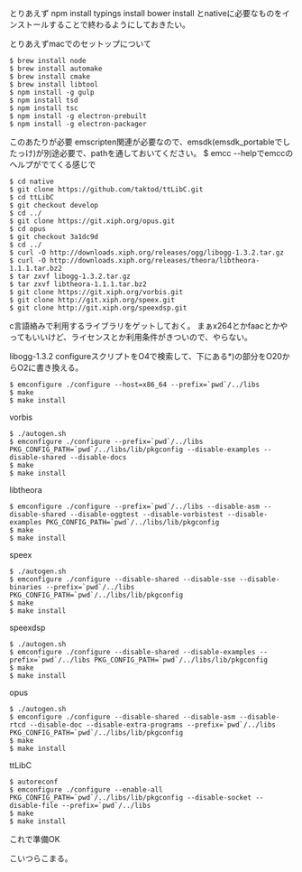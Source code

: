 とりあえず
npm install
typings install
bower install
とnativeに必要なものをインストールすることで終わるようにしておきたい。

とりあえずmacでのセットップについて

```
$ brew install node
$ brew install automake
$ brew install cmake
$ brew install libtool
$ npm install -g gulp
$ npm install tsd
$ npm install tsc
$ npm install -g electron-prebuilt
$ npm install -g electron-packager
```
このあたりが必要
emscripten関連が必要なので、emsdk(emsdk_portableでしたっけ)が別途必要で、pathを通しておいてください。
$ emcc --helpでemccのヘルプがでてくる感じで

```
$ cd native
$ git clone https://github.com/taktod/ttLibC.git
$ cd ttLibC
$ git checkout develop
$ cd ../
$ git clone https://git.xiph.org/opus.git
$ cd opus
$ git checkout 3a1dc9d
$ cd ../
$ curl -O http://downloads.xiph.org/releases/ogg/libogg-1.3.2.tar.gz
$ curl -O http://downloads.xiph.org/releases/theora/libtheora-1.1.1.tar.bz2
$ tar zxvf libogg-1.3.2.tar.gz
$ tar zxvf libtheora-1.1.1.tar.bz2
$ git clone https://git.xiph.org/vorbis.git
$ git clone http://git.xiph.org/speex.git
$ git clone http://git.xiph.org/speexdsp.git
```
c言語絡みで利用するライブラリをゲットしておく。
まぁx264とかfaacとかやってもいいけど、ライセンスとか利用条件がきついので、やらない。

libogg-1.3.2
configureスクリプトをO4で検索して、下にある*)の部分をO20からO2に書き換える。
```
$ emconfigure ./configure --host=x86_64 --prefix=`pwd`/../libs
$ make
$ make install
```

vorbis
```
$ ./autogen.sh
$ emconfigure ./configure --prefix=`pwd`/../libs PKG_CONFIG_PATH=`pwd`/../libs/lib/pkgconfig --disable-examples --disable-shared --disable-docs
$ make
$ make install
```

libtheora
```
$ emconfigure ./configure --prefix=`pwd`/../libs --disable-asm --disable-shared --disable-oggtest --disable-vorbistest --disable-examples PKG_CONFIG_PATH=`pwd`/../libs/lib/pkgconfig
$ make
$ make install
```

speex
```
$ ./autogen.sh
$ emconfigure ./configure --disable-shared --disable-sse --disable-binaries --prefix=`pwd`/../libs PKG_CONFIG_PATH=`pwd`/../libs/lib/pkgconfig
$ make
$ make install
```

speexdsp
```
$ ./autogen.sh
$ emconfigure ./configure --disable-shared --disable-examples --prefix=`pwd`/../libs PKG_CONFIG_PATH=`pwd`/../libs/lib/pkgconfig
$ make
$ make install
```

opus
```
$ ./autogen.sh
$ emconfigure ./configure --disable-shared --disable-asm --disable-rtcd --disable-doc --disable-extra-programs --prefix=`pwd`/../libs PKG_CONFIG_PATH=`pwd`/../libs/lib/pkgconfig
$ make
$ make install
```

ttLibC
```
$ autoreconf
$ emconfigure ./configure --enable-all PKG_CONFIG_PATH=`pwd`/../libs/lib/pkgconfig --disable-socket --disable-file --prefix=`pwd`/../libs
$ make
$ make install
```

これで準備OK

こいつらこまる。
